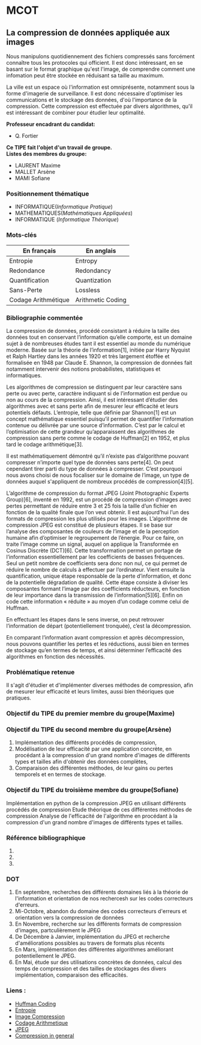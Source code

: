 # MCOT

## La compression de données appliquée aux images

Nous manipulons quotidiennement des fichiers compressés sans forcément connaître tous les protocoles qui officient. Il est donc intéressant, en se basant sur le format graphique qu'est l'image, de comprendre comment une infomation peut être stockée en réduisant sa taille au maximum.

La ville est un espace où l'information est omniprésente, notamment sous la forme d'imagerie de surveillance. Il est donc nécessaire d'optimiser les communications et le stockage des données, d'où l'importance de la compression. Cette compression est effectuée par divers algorithmes, qu'il est intéressant de combiner pour étudier leur optimalité.

**Professeur encadrant du candidat:**

 - Q. Fortier

**Ce TIPE fait l'objet d'un travail de groupe.**  
**Listes des membres du groupe:** 

 - LAURENT Maxime
 - MALLET Arsène
 - MAMI Sofiane

 ### Positionnement thématique

- INFORMATIQUE(*Informatique Pratique*)
- MATHEMATIQUES(*Mathématiques Appliquées*)
- INFORMATIQUE (*Informatique Théorique*)

 ### Mots-clés

| En français  | En anglais   |
| ------- | -------- |
| Entropie   | Entropy    |
| Redondance   | Redondancy    |
| Quantification   | Quantization    |
| Sans-Perte   | Lossless   |
| Codage Arithmétique   |  Arithmetic Coding   |

### Bibliographie commentée

La compression de données, procédé consistant à réduire la taille des données tout en conservant l’information qu’elle comporte, est un domaine sujet à de nombreuses études tant il est essentiel au monde du numérique moderne. Basée sur la théorie de l’information[1], initiée par Harry Nyquist et Ralph Hartley dans les années 1920 et très largement étoffée et formalisée en 1948 par Claude E. Shannon, la compression de données fait notamment intervenir des notions probabilistes, statistiques et informatiques.

Les algorithmes de compression se distinguent par leur caractère sans perte ou avec perte, caractère indiquant si de l’information est perdue ou non au cours de la compression. Ainsi, il est intéressant d’étudier des algorithmes avec et sans perte afin de mesurer leur efficacité et leurs potentiels défauts. L’entropie, telle que définie par Shannon[1] est un concept mathématique essentiel puisqu’il permet de quantifier l’information contenue ou délivrée par une source d’information. C’est par le calcul et l’optimisation de cette grandeur qu’apparaissent des algorithmes de compression sans perte comme le codage de Huffman[2] en 1952, et plus tard le codage arithmétique[3].

Il est mathématiquement démontré qu’il n’existe pas d’algorithme pouvant compresser n’importe quel type de données sans perte[4]. On peut cependant tirer parti du type de données à compresser. C’est pourquoi nous avons choisi de nous focaliser sur le domaine de l’image, un type de données auquel s'appliquent de nombreux procédés de compression[4][5].

L’algorithme de compression du format JPEG (Joint Photographic Experts Group)[6], inventé en 1992, est un procédé de compression d’images avec pertes permettant de réduire entre 3 et 25 fois la taille d’un fichier en fonction de la qualité finale que l’on veut obtenir. Il est aujourd’hui l’un des formats de compression les plus utilisés pour les images.
L’algorithme de compression JPEG est constitué de plusieurs étapes.
Il se base sur l’analyse des composantes de couleurs de l’image et de la perception humaine afin d’optimiser le regroupement de l’énergie. Pour ce faire, on traite l’image comme un signal, auquel on applique la Transformée en Cosinus Discrète (DCT)[6]. Cette transformation permet un portage de l’information essentiellement par les coefficients de basses fréquences. Seul un petit nombre de coefficients sera donc non nul, ce qui permet de réduire le nombre de calculs à effectuer par l’ordinateur.
Vient ensuite la quantification, unique étape responsable de la perte d’information, et donc de la potentielle dégradation de qualité. Cette étape consiste à diviser les composantes formant l’image par des coefficients réducteurs, en fonction de leur importance dans la transmission de l’information[5][6]. Enfin on code cette information « réduite » au moyen d’un codage comme celui de Huffman.

En effectuant les étapes dans le sens inverse, on peut retrouver l’information de départ (potentiellement tronquée), c’est la décompression.

En comparant l’information avant compression et après décompression, nous pouvons quantifier les pertes et les réductions, aussi bien en termes de stockage qu’en termes de temps, et ainsi déterminer l’efficacité des algorithmes en fonction des nécessités.

### Problématique retenue

Il s'agit d'étudier et d'implémenter diverses méthodes de compression, afin de mesurer leur efficacité et leurs limites, aussi bien théoriques que pratiques.

### Objectif du TIPE du premier membre du groupe(Maxime)


### Objectif du TIPE du second membre du groupe(Arsène)
1. Implémentation des différents procédés de compression,
2. Modélisation de leur efficacité par une application concrète, en procédant à la compression d'un grand nombre d'images de différents types et tailles afin d'obtenir des données complètes,
3. Comparaison des différentes méthodes, de leur gains ou pertes temporels et en termes de stockage.
### Objectif du TIPE du troisième membre du groupe(Sofiane)
Implémentation en python de la compression JPEG en utilisant différents procédés de compression
Etude théorique de ces différentes méthodes de compression
Analyse de l'efficacité de l'algorithme en procédant à la compression d'un grand nombre d'images de différents types et tailles.

### Référence bibliographique
1. 
2. 
3. 

### DOT

1. En septembre, recherches des différents domaines liés à la théorie de l'information et orientation de nos rechercesh sur les codes correcteurs d'erreurs.
2. Mi-Octobre, abandon du domaine des codes correcteurs d'erreurs et orientation vers la compression de données
3. En Novembre, recherche sur les différents formats de compression d'images, partculièrement le JPEG
4. De Décembre à Janvier, implémentation du JPEG et recherche d'améliorations possibles au travers de formats plus récents
5. En Mars, implémentation des différentes algorithmes améliorant potentiellement le JPEG.
6. En Mai, étude sur des utilisations concrètes de données, calcul des temps de compression et des tailles de stockages des divers implémentation, comparaison des efficacités. 



### Liens : 

- [Huffman Coding](http://compression.ru/download/articles/huff/huffman_1952_minimum-redundancy-codes.pdf)
- [Entropie](https://people.math.harvard.edu/~ctm/home/text/others/shannon/entropy/entropy.pdf)
- [Image Compression](https://www.w3.org/Graphics/JPEG/itu-t81.pdf)
- [Codage Arithmetique](https://arxiv.org/pdf/0705.2938.pdf)
- [JPEG](https://pi.math.cornell.edu/~web6140/Wallace_1992.pdf)
- [Compression in general](http://mattmahoney.net/dc/dce.html#Section_6)

 
